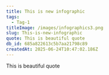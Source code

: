```yaml
---
title: This is new infographic
tags:
  - Tag-1
titleImage: /images/infographics3.png
slug: This-is-new-infographic
quote: This is beautiful quote
db_id: 685a822613c5b7aa21798c89
createdAt: 2025-06-24T10:47:02.186Z
---
```


This is beautiful quote
